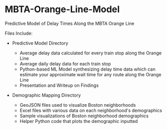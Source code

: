 # MBTA-Orange-Line-Model
Predictive Model of Delay Times Along the MBTA Orange Line

Files Include:

- Predictive Model Directory
  - Average delay data calculated for every train stop along the Orange Line
  - Average daily delay data for each train stop
  - Python-based ML Model synthesizing delay time data which can estimate your approximate wait time for any route along the Orange Line
  - Presentation and Writeup on Findings

- Demographic Mapping Directory
  - GeoJSON files used to visualize Boston neighborhoods
  - Excel files with various data on each neighborhood's demographics
  - Sample visualizations of Boston neighborhood demographics
  - Helper Python code that plots the demographic inputted

